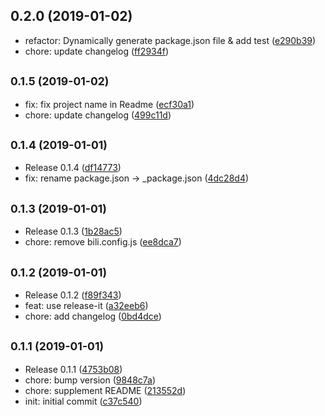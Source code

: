 ## 0.2.0 (2019-01-02)

* refactor: Dynamically generate package.json file & add test ([e290b39](https://github.com/hcysunyang/sao-hcy-nm/commit/e290b39))
* chore: update changelog ([ff2934f](https://github.com/hcysunyang/sao-hcy-nm/commit/ff2934f))



## <small>0.1.5 (2019-01-02)</small>

* fix: fix project name in Readme ([ecf30a1](https://github.com/hcysunyang/sao-hcy-nm/commit/ecf30a1))
* chore: update changelog ([499c11d](https://github.com/hcysunyang/sao-hcy-nm/commit/499c11d))



## <small>0.1.4 (2019-01-01)</small>

* Release 0.1.4 ([df14773](https://github.com/hcysunyang/sao-hcy-nm/commit/df14773))
* fix: rename package.json -> _package.json ([4dc28d4](https://github.com/hcysunyang/sao-hcy-nm/commit/4dc28d4))



## <small>0.1.3 (2019-01-01)</small>

* Release 0.1.3 ([1b28ac5](https://github.com/hcysunyang/sao-hcy-nm/commit/1b28ac5))
* chore: remove bili.config.js ([ee8dca7](https://github.com/hcysunyang/sao-hcy-nm/commit/ee8dca7))



## <small>0.1.2 (2019-01-01)</small>

* Release 0.1.2 ([f89f343](https://github.com/hcysunyang/sao-hcy-nm/commit/f89f343))
* feat: use release-it ([a32eeb6](https://github.com/hcysunyang/sao-hcy-nm/commit/a32eeb6))
* chore: add changelog ([0bd4dce](https://github.com/hcysunyang/sao-hcy-nm/commit/0bd4dce))



## <small>0.1.1 (2019-01-01)</small>

* Release 0.1.1 ([4753b08](https://github.com/hcysunyang/sao-hcy-nm/commit/4753b08))
* chore: bump version ([9848c7a](https://github.com/hcysunyang/sao-hcy-nm/commit/9848c7a))
* chore: supplement README ([213552d](https://github.com/hcysunyang/sao-hcy-nm/commit/213552d))
* init: initial commit ([c37c540](https://github.com/hcysunyang/sao-hcy-nm/commit/c37c540))



